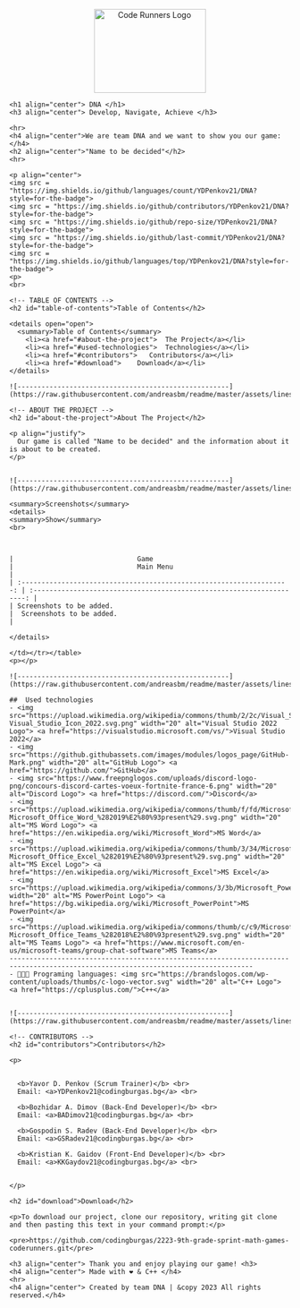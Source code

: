 <p align="center">
    <img width = "200" height = "150" src = "https://cdn.discordapp.com/attachments/1030117743187480616/1089234626054193292/logo_coderunners-removebg-preview.png" alt="Code Runners Logo">
    </p>
    
    <h1 align="center"> DNA </h1>
    <h3 align="center"> Develop, Navigate, Achieve </h3>  
    
    <hr>
    <h4 align="center">We are team DNA and we want to show you our game:</h4>
    <h2 align="center">"Name to be decided"</h2>
    <hr>
    
    <p align="center">
    <img src = "https://img.shields.io/github/languages/count/YDPenkov21/DNA?style=for-the-badge">
    <img src = "https://img.shields.io/github/contributors/YDPenkov21/DNA?style=for-the-badge">
    <img src = "https://img.shields.io/github/repo-size/YDPenkov21/DNA?style=for-the-badge">
    <img src = "https://img.shields.io/github/last-commit/YDPenkov21/DNA?style=for-the-badge">
    <img src = "https://img.shields.io/github/languages/top/YDPenkov21/DNA?style=for-the-badge">
    <p>
    <br>
    
    <!-- TABLE OF CONTENTS -->
    <h2 id="table-of-contents">Table of Contents</h2>
    
    <details open="open">
      <summary>Table of Contents</summary>
        <li><a href="#about-the-project">  The Project</a></li>
        <li><a href="#used-technologies">  Technologies</a></li>
        <li><a href="#contributors">   Contributors</a></li>
        <li><a href="#download">    Download</a></li>
    </details>
    
    ![-----------------------------------------------------](https://raw.githubusercontent.com/andreasbm/readme/master/assets/lines/rainbow.png)
    
    <!-- ABOUT THE PROJECT -->
    <h2 id="about-the-project">About The Project</h2>
    
    <p align="justify">
      Our game is called "Name to be decided" and the information about it is about to be created.
    </p>
    
    
    ![-----------------------------------------------------](https://raw.githubusercontent.com/andreasbm/readme/master/assets/lines/rainbow.png)
    
    <summary>Screenshots</summary>
    <details>
    <summary>Show</summary>
    <br>
    
    
    
    |                               Game                                    |                               Main Menu                                |
    | :-------------------------------------------------------------------: | :--------------------------------------------------------------------: |
    | Screenshots to be added.                                              |  Screenshots to be added.                                              |
    
    </details>
    
    </td></tr></table>
    <p></p>
    
    ![-----------------------------------------------------](https://raw.githubusercontent.com/andreasbm/readme/master/assets/lines/rainbow.png)
    
    ##  Used technologies
    - <img src="https://upload.wikimedia.org/wikipedia/commons/thumb/2/2c/Visual_Studio_Icon_2022.svg/1200px-Visual_Studio_Icon_2022.svg.png" width="20" alt="Visual Studio 2022 Logo"> <a href="https://visualstudio.microsoft.com/vs/">Visual Studio 2022</a>
    - <img src="https://github.githubassets.com/images/modules/logos_page/GitHub-Mark.png" width="20" alt="GitHub Logo"> <a href="https://github.com/">GitHub</a>
    - <img src="https://www.freepnglogos.com/uploads/discord-logo-png/concours-discord-cartes-voeux-fortnite-france-6.png" width="20" alt="Discord Logo"> <a href="https://discord.com/">Discord</a>
    - <img src="https://upload.wikimedia.org/wikipedia/commons/thumb/f/fd/Microsoft_Office_Word_%282019%E2%80%93present%29.svg/2203px-Microsoft_Office_Word_%282019%E2%80%93present%29.svg.png" width="20" alt="MS Word Logo"> <a href="https://en.wikipedia.org/wiki/Microsoft_Word">MS Word</a>
    - <img src="https://upload.wikimedia.org/wikipedia/commons/thumb/3/34/Microsoft_Office_Excel_%282019%E2%80%93present%29.svg/2203px-Microsoft_Office_Excel_%282019%E2%80%93present%29.svg.png" width="20" alt="MS Excel Logo"> <a href="https://en.wikipedia.org/wiki/Microsoft_Excel">MS Excel</a>
    - <img src="https://upload.wikimedia.org/wikipedia/commons/3/3b/Microsoft_PowerPoint_Logo.png" width="20" alt="MS PowerPoint Logo"> <a href="https://bg.wikipedia.org/wiki/Microsoft_PowerPoint">MS PowerPoint</a>
    - <img src="https://upload.wikimedia.org/wikipedia/commons/thumb/c/c9/Microsoft_Office_Teams_%282018%E2%80%93present%29.svg/2203px-Microsoft_Office_Teams_%282018%E2%80%93present%29.svg.png" width="20" alt="MS Teams Logo"> <a href="https://www.microsoft.com/en-us/microsoft-teams/group-chat-software">MS Teams</a>
    -----------------------------------------------------------------------------------------------------------------------------------
    - 👩🏻‍💻 Programing languages: <img src="https://brandslogos.com/wp-content/uploads/thumbs/c-logo-vector.svg" width="20" alt="C++ Logo"> <a href="https://cplusplus.com/">C++</a>
    
    
    ![-----------------------------------------------------](https://raw.githubusercontent.com/andreasbm/readme/master/assets/lines/rainbow.png)
    
    <!-- CONTRIBUTORS -->
    <h2 id="contributors">Contributors</h2>
    
    <p>
    
    
      <b>Yavor D. Penkov (Scrum Trainer)</b> <br>
      Email: <a>YDPenkov21@codingburgas.bg</a> <br>
    
      <b>Bozhidar A. Dimov (Back-End Developer)</b> <br>
      Email: <a>BADimov21@codingburgas.bg</a> <br>
    
      <b>Gospodin S. Radev (Back-End Developer)</b> <br>
      Email: <a>GSRadev21@codingburgas.bg</a> <br>
    
      <b>Kristian K. Gaidov (Front-End Developer)</b> <br>
      Email: <a>KKGaydov21@codingburgas.bg</a> <br>
    
    
    </p>
    
    <h2 id="download">Download</h2>
    
    <p>To download our project, clone our repository, writing git clone and then pasting this text in your command prompt:</p>
    
    <pre>https://github.com/codingburgas/2223-9th-grade-sprint-math-games-coderunners.git</pre>
    
    <h3 align="center"> Thank you and enjoy playing our game! <h3>
    <h4 align="center"> Made with ❤️ & C++ </h4>
    <hr>
    <h4 align="center"> Created by team DNA | &copy 2023 All rights reserved.</h4>
